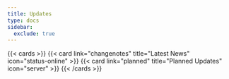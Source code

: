 ```yaml
---
title: Updates
type: docs
sidebar:
  exclude: true
---
```


{{< cards >}}
{{< card link="changenotes" title="Latest News" icon="status-online" >}}
{{< card link="planned" title="Planned Updates" icon="server" >}}
{{< /cards >}}
